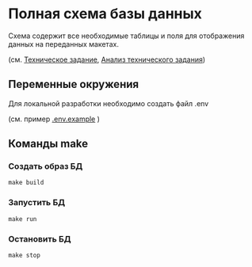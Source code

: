 # Полная схема базы данных

Схема содержит все необходимые таблицы и поля для отображения данных на переданных макетах.

(см. [Техническое задание](../docs/tz.md), [Анализ технического задания](../docs/tz_analiz.md))

## Переменные окружения

Для локальной разработки необходимо создать файл .env

(см. пример [.env.example](./.env.example) )

## Команды make

### Создать образ БД

```shell
make build
```

### Запустить БД

```shell
make run
```

### Остановить БД

```shell
make stop
```
